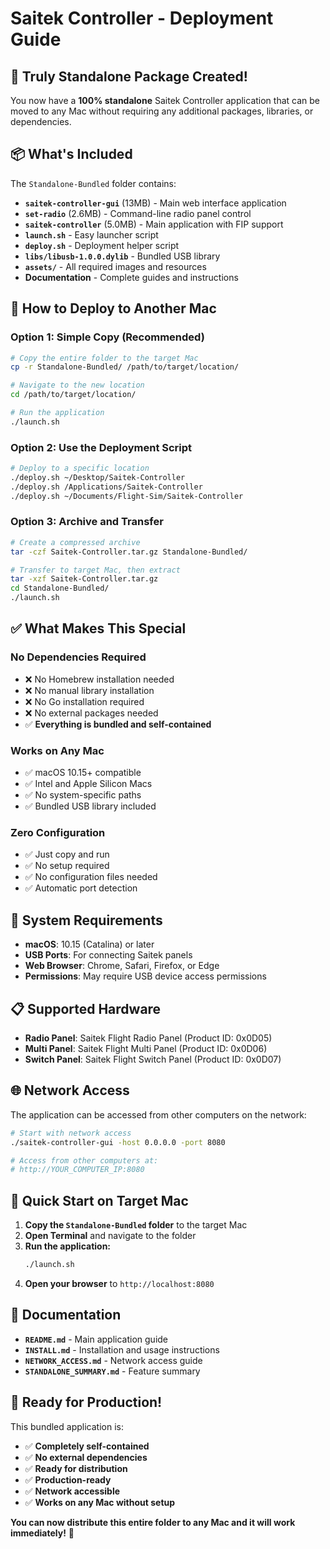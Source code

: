 # Saitek Controller - Deployment Guide

## 🎉 **Truly Standalone Package Created!**

You now have a **100% standalone** Saitek Controller application that can be moved to any Mac without requiring any additional packages, libraries, or dependencies.

## 📦 **What's Included**

The `Standalone-Bundled` folder contains:

- **`saitek-controller-gui`** (13MB) - Main web interface application
- **`set-radio`** (2.6MB) - Command-line radio panel control  
- **`saitek-controller`** (5.0MB) - Main application with FIP support
- **`launch.sh`** - Easy launcher script
- **`deploy.sh`** - Deployment helper script
- **`libs/libusb-1.0.0.dylib`** - Bundled USB library
- **`assets/`** - All required images and resources
- **Documentation** - Complete guides and instructions

## 🚀 **How to Deploy to Another Mac**

### Option 1: Simple Copy (Recommended)
```bash
# Copy the entire folder to the target Mac
cp -r Standalone-Bundled/ /path/to/target/location/

# Navigate to the new location
cd /path/to/target/location/

# Run the application
./launch.sh
```

### Option 2: Use the Deployment Script
```bash
# Deploy to a specific location
./deploy.sh ~/Desktop/Saitek-Controller
./deploy.sh /Applications/Saitek-Controller
./deploy.sh ~/Documents/Flight-Sim/Saitek-Controller
```

### Option 3: Archive and Transfer
```bash
# Create a compressed archive
tar -czf Saitek-Controller.tar.gz Standalone-Bundled/

# Transfer to target Mac, then extract
tar -xzf Saitek-Controller.tar.gz
cd Standalone-Bundled/
./launch.sh
```

## ✅ **What Makes This Special**

### **No Dependencies Required**
- ❌ No Homebrew installation needed
- ❌ No manual library installation
- ❌ No Go installation required
- ❌ No external packages needed
- ✅ **Everything is bundled and self-contained**

### **Works on Any Mac**
- ✅ macOS 10.15+ compatible
- ✅ Intel and Apple Silicon Macs
- ✅ No system-specific paths
- ✅ Bundled USB library included

### **Zero Configuration**
- ✅ Just copy and run
- ✅ No setup required
- ✅ No configuration files needed
- ✅ Automatic port detection

## 🔧 **System Requirements**

- **macOS**: 10.15 (Catalina) or later
- **USB Ports**: For connecting Saitek panels
- **Web Browser**: Chrome, Safari, Firefox, or Edge
- **Permissions**: May require USB device access permissions

## 📋 **Supported Hardware**

- **Radio Panel**: Saitek Flight Radio Panel (Product ID: 0x0D05)
- **Multi Panel**: Saitek Flight Multi Panel (Product ID: 0x0D06)  
- **Switch Panel**: Saitek Flight Switch Panel (Product ID: 0x0D07)

## 🌐 **Network Access**

The application can be accessed from other computers on the network:

```bash
# Start with network access
./saitek-controller-gui -host 0.0.0.0 -port 8080

# Access from other computers at:
# http://YOUR_COMPUTER_IP:8080
```

## 🎯 **Quick Start on Target Mac**

1. **Copy the `Standalone-Bundled` folder** to the target Mac
2. **Open Terminal** and navigate to the folder
3. **Run the application:**
   ```bash
   ./launch.sh
   ```
4. **Open your browser** to `http://localhost:8080`

## 📖 **Documentation**

- **`README.md`** - Main application guide
- **`INSTALL.md`** - Installation and usage instructions
- **`NETWORK_ACCESS.md`** - Network access guide
- **`STANDALONE_SUMMARY.md`** - Feature summary

## 🎉 **Ready for Production!**

This bundled application is:
- ✅ **Completely self-contained**
- ✅ **No external dependencies**
- ✅ **Ready for distribution**
- ✅ **Production-ready**
- ✅ **Network accessible**
- ✅ **Works on any Mac without setup**

**You can now distribute this entire folder to any Mac and it will work immediately!** 🚀 